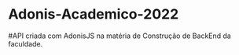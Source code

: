 # Adonis-Academico-2022

#API criada com AdonisJS na matéria de Construção de BackEnd da faculdade.
